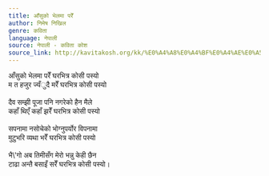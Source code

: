 ```yaml
---
title: आँसुको भेलमा परेँ
author: निमेष निखिल
genre: कविता
language: नेपाली
source: नेपाली - कविता कोश
source_link: http://kavitakosh.org/kk/%E0%A4%A8%E0%A4%BF%E0%A4%AE%E0%A5%87%E0%A4%B7_%E0%A4%A8%E0%A4%BF%E0%A4%96%E0%A4%BF%E0%A4%B2
---
```


आँसुको भेलमा परेँ घरभित्र कोसी पस्यो  
म त हजुर ज्यँुदै मरेँ घरभित्र कोसी पस्यो  
   
दैव सम्झी पूजा पनि नगरेको हैन मैले  
कहाँ थिएँ कहाँ झरेँ घरभित्र कोसी पस्यो  
   
सपनामा नसोचेको भोग्नुपर्योर विपनामा  
मुटुभरि व्यथा भरेँ घरभित्र कोसी पस्यो  
   
भै\\'गो अब तिमीसँग मेरो भन्नु केही छैन  
टाढा अन्तै बसाइँ सरेँ घरभित्र कोसी पस्यो।
